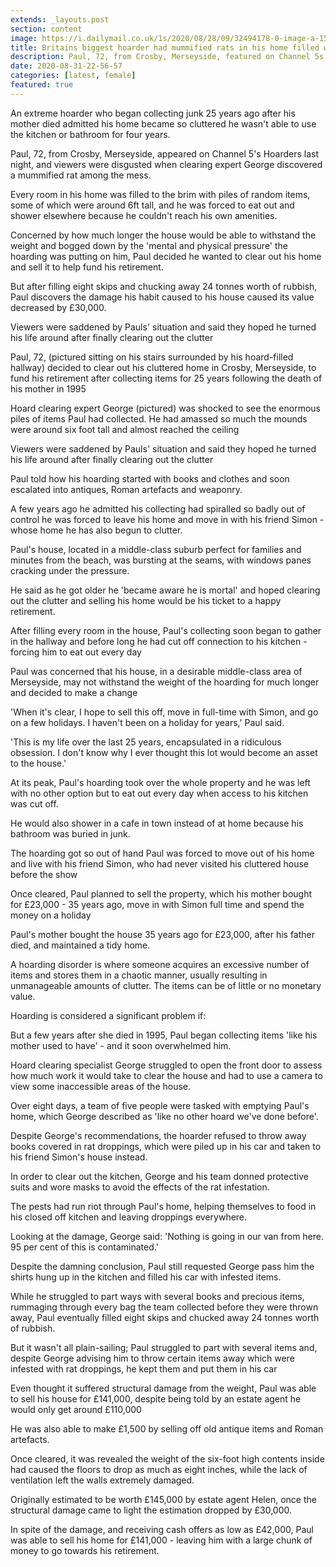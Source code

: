 ```yaml
---
extends: _layouts.post
section: content
image: https://i.dailymail.co.uk/1s/2020/08/28/09/32494178-0-image-a-150_1598601869395.jpg 
title: Britains biggest hoarder had mummified rats in his home filled with 6ft-tall piles of clutter 
description: Paul, 72, from Crosby, Merseyside, featured on Channel 5s Hoarders and revealed the extent of his 25 years of hoarding after his mother died in 1995. His collecting filled every room in the house. 
date: 2020-08-31-22-56-57 
categories: [latest, female] 
featured: true 
--- 
```

An extreme hoarder who began collecting junk 25 years ago after his mother died admitted his home became so cluttered he wasn't able to use the kitchen or bathroom for four years.

Paul, 72, from Crosby, Merseyside, appeared on Channel 5's Hoarders last night, and viewers were disgusted when clearing expert George discovered a mummified rat among the mess.

Every room in his home was filled to the brim with piles of random items, some of which were around 6ft tall, and he was forced to eat out and shower elsewhere because he couldn't reach his own amenities.

Concerned by how much longer the house would be able to withstand the weight and bogged down by the 'mental and physical pressure' the hoarding was putting on him, Paul decided he wanted to clear out his home and sell it to help fund his retirement. 

But after filling eight skips and chucking away 24 tonnes worth of rubbish, Paul discovers the damage his habit caused to his house caused its value decreased by £30,000. 

Viewers were saddened by Pauls' situation and said they hoped he turned his life around after finally clearing out the clutter 

Paul, 72, (pictured sitting on his stairs surrounded by his hoard-filled hallway) decided to clear out his cluttered home in Crosby, Merseyside, to fund his retirement after collecting items for 25 years following the death of his mother in 1995

Hoard clearing expert George (pictured) was shocked to see the enormous piles of items Paul had collected. He had amassed so much the mounds were around six foot tall and almost reached the ceiling





Viewers were saddened by Pauls' situation and said they hoped he turned his life around after finally clearing out the clutter

Paul told how his hoarding started with books and clothes and soon escalated into antiques, Roman artefacts and weaponry. 

A few years ago he admitted his collecting had spiralled so badly out of control he was forced to leave his home and move in with his friend Simon - whose home he has also begun to clutter. 

Paul's house, located in a middle-class suburb perfect for families and minutes from the beach, was bursting at the seams, with windows panes cracking under the pressure.  

He said as he got older he 'became aware he is mortal' and hoped clearing out the clutter and selling his home would be his ticket to a happy retirement. 

After filling every room in the house, Paul's collecting soon began to gather in the hallway and before long he had cut off connection to his kitchen - forcing him to eat out every day

Paul was concerned that his house, in a desirable middle-class area of Merseyside, may not withstand the weight of the hoarding for much longer and decided to make a change

'When it's clear, I hope to sell this off, move in full-time with Simon, and go on a few holidays. I haven't been on a holiday for years,' Paul said. 

'This is my life over the last 25 years, encapsulated in a ridiculous obsession. I don't know why I ever thought this lot would become an asset to the house.'  

At its peak, Paul's hoarding took over the whole property and he was left with no other option but to eat out every day when access to his kitchen was cut off. 

He would also shower in a cafe in town instead of at home because his bathroom was buried in junk. 

The hoarding got so out of hand Paul was forced to move out of his home and live with his friend Simon, who had never visited his cluttered house before the show

Once cleared, Paul planned to sell the property, which his mother bought for £23,000 - 35 years ago, move in with Simon full time and spend the money on a holiday

Paul's mother bought the house 35 years ago for £23,000, after his father died, and maintained a tidy home.

A hoarding disorder is where someone acquires an excessive number of items and stores them in a chaotic manner, usually resulting in unmanageable amounts of clutter. The items can be of little or no monetary value.

Hoarding is considered a significant problem if: 

But a few years after she died in 1995, Paul began collecting items 'like his mother used to have' - and it soon overwhelmed him. 

Hoard clearing specialist George struggled to open the front door to assess how much work it would take to clear the house and had to use a camera to view some inaccessible areas of the house. 

Over eight days, a team of five people were tasked with emptying Paul's home, which George described as 'like no other hoard we've done before'.

Despite George's recommendations, the hoarder refused to throw away books covered in rat droppings, which were piled up in his car and taken to his friend Simon's house instead.

In order to clear out the kitchen, George and his team donned protective suits and wore masks to avoid the effects of the rat infestation. 

The pests had run riot through Paul's home, helping themselves to food in his closed off kitchen and leaving droppings everywhere. 

Looking at the damage, George said: 'Nothing is going in our van from here. 95 per cent of this is contaminated.'

Despite the damning conclusion, Paul still requested George pass him the shirts hung up in the kitchen and filled his car with infested items.  

While he struggled to part ways with several books and precious items, rummaging through every bag the team collected before they were thrown away, Paul eventually filled eight skips and chucked away 24 tonnes worth of rubbish. 

But it wasn't all plain-sailing; Paul struggled to part with several items and, despite George advising him to throw certain items away which were infested with rat droppings, he kept them and put them in his car

Even thought it suffered structural damage from the weight, Paul was able to sell his house for £141,000, despite being told by an estate agent he would only get around £110,000

He was also able to make £1,500 by selling off old antique items and Roman artefacts. 

Once cleared, it was revealed the weight of the six-foot high contents inside had caused the floors to drop as much as eight inches, while the lack of ventilation left the walls extremely damaged. 

Originally estimated to be worth £145,000 by estate agent Helen, once the structural damage came to light the estimation dropped by £30,000. 

In spite of the damage, and receiving cash offers as low as £42,000, Paul was able to sell his home for £141,000 - leaving him with a large chunk of money to go towards his retirement. 

